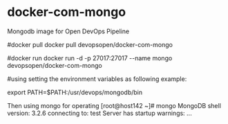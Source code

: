 # docker-com-mongo
Mongodb image for Open DevOps Pipeline

#docker pull
docker pull devopsopen/docker-com-mongo

#docker run
docker run -d -p 27017:27017 --name mongo devopsopen/docker-com-mongo

#using
setting the environment variables as following example:

export PATH=$PATH:/usr/devops/mongodb/bin

Then using mongo for operating
[root@host142 ~]# mongo
MongoDB shell version: 3.2.6
connecting to: test
Server has startup warnings:
...
>
